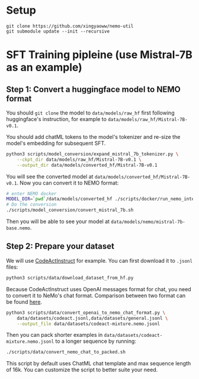 # Setup

```
git clone https://github.com/xingyaoww/nemo-util
git submodule update --init --recursive
```

# SFT Training pipleine (use Mistral-7B as an example)

## Step 1: Convert a huggingface model to NEMO format

You should `git clone` the model to `data/models/raw_hf` first following huggingface's instruction, for example to `data/models/raw_hf/Mistral-7B-v0.1`.

You should add chatML tokens to the model's tokenizer and re-size the model's embedding for subsequent SFT.

```bash
python3 scripts/model_conversion/expand_mistral_7b_tokenizer.py \
    --ckpt_dir data/models/raw_hf/Mistral-7B-v0.1 \
    --output_dir data/models/converted_hf/Mistral-7B-v0.1
```

You will see the converted model at `data/models/converted_hf/Mistral-7B-v0.1`. Now you can convert it to NEMO format:

```bash
# enter NEMO docker
MODEL_DIR=`pwd`/data/models/converted_hf ./scripts/docker/run_nemo_interactive.sh
# Do the conversion
./scripts/model_conversion/convert_mistral_7b.sh
```

Then you will be able to see your model at `data/models/nemo/mistral-7b-base.nemo`.

## Step 2: Prepare your dataset

We will use [CodeActInstruct](https://huggingface.co/datasets/xingyaoww/code-act) for example. You can first download it to `.jsonl` files:

```bash
python3 scripts/data/download_dataset_from_hf.py
```

Because CodeActInstruct uses OpenAI messages format for chat, you need to convert it to NeMo's chat format. Comparison between two format can be found [here](./scripts/data/convert_openai_to_nemo_chat_format.py).

```bash
python3 scripts/data/convert_openai_to_nemo_chat_format.py \
    data/datasets/codeact.jsonl,data/datasets/general.jsonl \
    --output_file data/datasets/codeact-mixture.nemo.jsonl
```

Then you can pack shorter examples in `data/datasets/codeact-mixture.nemo.jsonl` to a longer sequence by running:

```bash
./scripts/data/convert_nemo_chat_to_packed.sh
```

This script by default uses ChatML chat template and max sequence length of 16k. You can customize the script to better suite your need.

